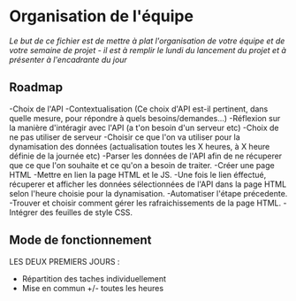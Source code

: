 # Organisation de l'équipe

*Le but de ce fichier est de mettre à plat l'organisation de votre équipe et de votre semaine de projet - il est à remplir le lundi du lancement du projet et à présenter à l'encadrante du jour*

## Roadmap

-Choix de l'API
-Contextualisation (Ce choix d'API est-il pertinent, dans quelle mesure, pour répondre à quels besoins/demandes...)
-Réflexion sur la manière d'intéragir avec l'API (a t'on besoin d'un serveur etc)
-Choix de ne pas utiliser de serveur
-Choisir ce que l'on va utiliser pour la dynamisation des données (actualisation toutes les X heures, à X heure définie de la journée etc)
-Parser les données de l'API afin de ne récuperer que ce que l'on souhaite et ce qu'on a besoin de traiter.
-Créer une page HTML
-Mettre en lien la page HTML et le JS.
-Une fois le lien éffectué, récuperer et afficher les données sélectionnées de l'API dans la page HTML selon l'heure choisie pour la dynamisation.
-Automatiser l'étape précedente.
-Trouver et choisir comment gérer les rafraichissements de la page HTML.
-Intégrer des feuilles de style CSS.


## Mode de fonctionnement 

LES DEUX PREMIERS JOURS :
- Répartition des taches individuellement
- Mise en commun +/- toutes les heures
